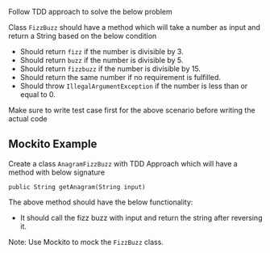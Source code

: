 Follow TDD approach to solve the below problem

Class `FizzBuzz` should have a method which will take a number as input and return a String based on the below condition

- Should return `fizz` if the number is divisible by 3.
- Should return `buzz` if the number is divisible by 5.
- Should return `fizzbuzz` if the number is divisible by 15.
- Should return the same number if no requirement is fulfilled.
- Should throw `IllegalArgumentException` if the number is less than or equal to 0.

Make sure to write test case first for the above scenario before writing the actual code

Mockito Example
-

Create a class `AnagramFizzBuzz` with TDD Approach which will have a method with below signature

`public String getAnagram(String input)`

The above method should have the below functionality:

- It should call the fizz buzz with input and return the string after reversing it.

Note: Use Mockito to mock the `FizzBuzz` class.
